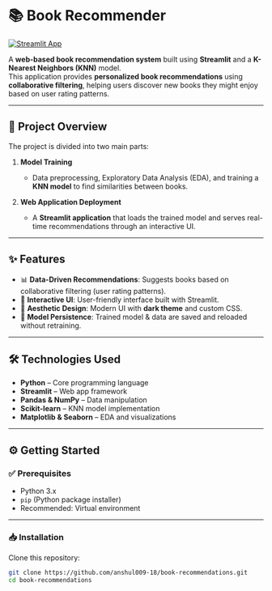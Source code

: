 # 📚 Book Recommender 

[![Streamlit App](https://static.streamlit.io/badges/streamlit_badge_black_white.svg)](https://bookrecommandations.streamlit.app/)

A **web-based book recommendation system** built using **Streamlit** and a **K-Nearest Neighbors (KNN)** model.  
This application provides **personalized book recommendations** using **collaborative filtering**, helping users discover new books they might enjoy based on user rating patterns.

---

## 🚀 Project Overview

The project is divided into two main parts:

1. **Model Training**  
   - Data preprocessing, Exploratory Data Analysis (EDA), and training a **KNN model** to find similarities between books.  

2. **Web Application Deployment**  
   - A **Streamlit application** that loads the trained model and serves real-time recommendations through an interactive UI.  

---

## ✨ Features

- 📊 **Data-Driven Recommendations**: Suggests books based on collaborative filtering (user rating patterns).  
- 🎨 **Interactive UI**: User-friendly interface built with Streamlit.  
- 🌙 **Aesthetic Design**: Modern UI with **dark theme** and custom CSS.  
- 💾 **Model Persistence**: Trained model & data are saved and reloaded without retraining.  

---

## 🛠️ Technologies Used

- **Python** – Core programming language  
- **Streamlit** – Web app framework  
- **Pandas & NumPy** – Data manipulation  
- **Scikit-learn** – KNN model implementation  
- **Matplotlib & Seaborn** – EDA and visualizations  

---

## ⚙️ Getting Started

### ✅ Prerequisites

- Python 3.x  
- `pip` (Python package installer)  
- Recommended: Virtual environment  

---

### 📥 Installation

Clone this repository:

```bash
git clone https://github.com/anshul009-18/book-recommendations.git
cd book-recommendations


